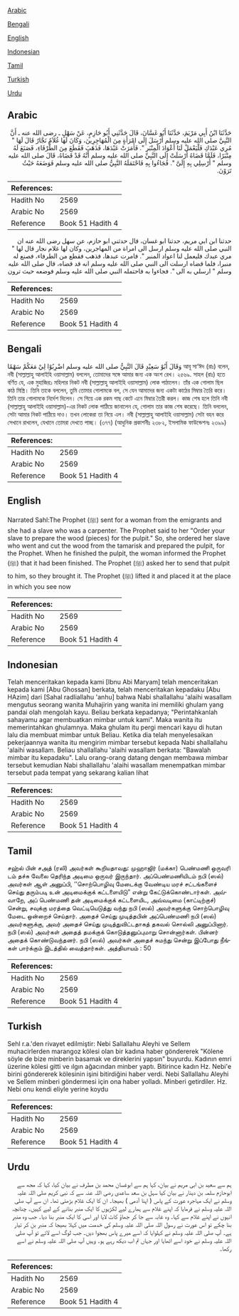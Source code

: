 [Arabic](#arabic)

[Bengali](#bengali)

[English](#english)

[Indonesian](#indonesian)

[Tamil](#tamil)

[Turkish](#turkish)

[Urdu](#urdu)

## Arabic


<div dir="rtl" lang="ar" style={{fontSize:'larger',backgroundColor:'#f8f9fa',padding:20}}>
حَدَّثَنَا ابْنُ أَبِي مَرْيَمَ، حَدَّثَنَا أَبُو غَسَّانَ، قَالَ حَدَّثَنِي أَبُو حَازِمٍ، عَنْ سَهْلٍ ـ رضى الله عنه ـ أَنَّ النَّبِيَّ صلى الله عليه وسلم أَرْسَلَ إِلَى امْرَأَةٍ مِنَ الْمُهَاجِرِينَ، وَكَانَ لَهَا غُلاَمٌ نَجَّارٌ قَالَ لَهَا ‏"‏ مُرِي عَبْدَكِ فَلْيَعْمَلْ لَنَا أَعْوَادَ الْمِنْبَرِ ‏"‏‏.‏ فَأَمَرَتْ عَبْدَهَا، فَذَهَبَ فَقَطَعَ مِنَ الطَّرْفَاءِ، فَصَنَعَ لَهُ مِنْبَرًا، فَلَمَّا قَضَاهُ أَرْسَلَتْ إِلَى النَّبِيِّ صلى الله عليه وسلم أَنَّهُ قَدْ قَضَاهُ، قَالَ صلى الله عليه وسلم ‏"‏ أَرْسِلِي بِهِ إِلَىَّ ‏"‏‏.‏ فَجَاءُوا بِهِ فَاحْتَمَلَهُ النَّبِيُّ صلى الله عليه وسلم فَوَضَعَهُ حَيْثُ تَرَوْنَ‏.‏
</div>
<div style={{backgroundColor:'#f8f9fa',padding:20, marginBottom: 10}}><table> <thead> <tr> <th>References:</th> <th></th> </tr> </thead> <tbody><tr><td>Hadith No</td><td>2569</td></tr><tr><td>Arabic No</td><td>2569</td></tr><tr><td>Reference</td><td>Book 51 Hadith 4</td></tr></tbody></table></div>


<div dir="rtl" lang="ar" style={{fontSize:'larger',backgroundColor:'#f8f9fa',padding:20}}>
حدثنا ابن ابي مريم، حدثنا ابو غسان، قال حدثني ابو حازم، عن سهل رضى الله عنه ان النبي صلى الله عليه وسلم ارسل الى امراة من المهاجرين، وكان لها غلام نجار قال لها " مري عبدك فليعمل لنا اعواد المنبر ". فامرت عبدها، فذهب فقطع من الطرفاء، فصنع له منبرا، فلما قضاه ارسلت الى النبي صلى الله عليه وسلم انه قد قضاه، قال صلى الله عليه وسلم " ارسلي به الى ". فجاءوا به فاحتمله النبي صلى الله عليه وسلم فوضعه حيث ترون
</div>
<div style={{backgroundColor:'#f8f9fa',padding:20, marginBottom: 10}}><table> <thead> <tr> <th>References:</th> <th></th> </tr> </thead> <tbody><tr><td>Hadith No</td><td>2569</td></tr><tr><td>Arabic No</td><td>2569</td></tr><tr><td>Reference</td><td>Book 51 Hadith 4</td></tr></tbody></table></div>

## Bengali


<div dir="ltr" lang="bn" style={{fontSize:'larger',backgroundColor:'#f8f9fa',padding:20}}>
وَقَالَ أَبُوْ سَعِيْدٍ قَالَ النَّبِيُّ صلى الله عليه وسلم اضْرِبُوْا لِيْ مَعَكُمْ سَهْمًا আবূ সা‘ঈদ (রাঃ) বলেন, নবী (সাল্লাল্লাহু আলাইহি ওয়াসাল্লাম) বললেন, তোমাদের সঙ্গে আমার জন্য এক অংশ রেখ। ২৫৬৯. সাহল (রাঃ) হতে বর্ণিত যে, এক মুহাজির১ মহিলার নিকট নবী (সাল্লাল্লাহু আলাইহি ওয়াসাল্লাম) লোক পাঠালেন। তাঁর এক গোলাম ছিল কাঠ মিস্ত্রি। তিনি তাকে বললেন, তুমি তোমার গোলামকে বল, সে যেন আমাদের জন্য একটা কাঠের মিম্বার তৈরি করে। তিনি তার গোলামকে নির্দেশ দিলেন। সে গিয়ে এক রকম গাছ কেটে এনে মিম্বার তৈরী করল। কাজ শেষ হলে তিনি নবী (সাল্লাল্লাহু আলাইহি ওয়াসাল্লাম)-এর নিকট লোক পাঠিয়ে জানালেন যে, গোলাম তার কাজ শেষ করেছে। তিনি বললেন, সেটা আমার নিকট পাঠিয়ে দাও। তখন লোকেরা তা নিয়ে এল। নবী (সাল্লাল্লাহু আলাইহি ওয়াসাল্লাম) সেটা বহন করে সেখানে রাখলেন, যেখানে তোমরা দেখতে পাচ্ছ। (৩৭৭) (আধুনিক প্রকাশনীঃ ২৩৮২, ইসলামিক ফাউন্ডেশনঃ ২৩৯৯)
</div>
<div style={{backgroundColor:'#f8f9fa',padding:20, marginBottom: 10}}><table> <thead> <tr> <th>References:</th> <th></th> </tr> </thead> <tbody><tr><td>Hadith No</td><td>2569</td></tr><tr><td>Arabic No</td><td>2569</td></tr><tr><td>Reference</td><td>Book 51 Hadith 4</td></tr></tbody></table></div>

## English


<div dir="ltr" lang="en" style={{fontSize:'larger',backgroundColor:'#f8f9fa',padding:20}}>
Narrated Sahl:The Prophet (ﷺ) sent for a woman from the emigrants and she had a slave who was a carpenter. The Prophet said to her "Order your slave to prepare the wood (pieces) for the pulpit." So, she ordered her slave who went and cut the wood from the tamarisk and prepared the pulpit, for the Prophet. When he finished the pulpit, the woman informed the Prophet (ﷺ) that it had been finished. The Prophet (ﷺ) asked her to send that pulpit to him, so they brought it. The Prophet (ﷺ) lifted it and placed it at the place in which you see now
</div>
<div style={{backgroundColor:'#f8f9fa',padding:20, marginBottom: 10}}><table> <thead> <tr> <th>References:</th> <th></th> </tr> </thead> <tbody><tr><td>Hadith No</td><td>2569</td></tr><tr><td>Arabic No</td><td>2569</td></tr><tr><td>Reference</td><td>Book 51 Hadith 4</td></tr></tbody></table></div>

## Indonesian


<div dir="ltr" lang="id" style={{fontSize:'larger',backgroundColor:'#f8f9fa',padding:20}}>
Telah menceritakan kepada kami [Ibnu Abi Maryam] telah menceritakan kepada kami [Abu Ghossan] berkata, telah menceritakan kepadaku [Abu HAzim] dari [Sahal radliallahu 'anhu] bahwa Nabi shallallahu 'alaihi wasallam mengutus seorang wanita Muhajirin yang wanita ini memiliki ghulam yang pandai olah mengolah kayu. Beliau berkata kepadanya; "Perintahkanlah sahayamu agar membuatkan mimbar untuk kami". Maka wanita itu memerintahkan ghulamnya. Maka ghulam itu pergi mencari kayu di hutan lalu dia membuat mimbar untuk Beliau. Ketika dia telah menyelesaikan pekerjaannya wanita itu mengirim mimbar tersebut kepada Nabi shallallahu 'alaihi wasallam. Beliau shallallahu 'alaihi wasallam berkata: "Bawalah mimbar itu kepadaku". Lalu orang-orang datang dengan membawa mimbar tersebut kemudian Nabi shallallahu 'alaihi wasallam menempatkan mimbar tersebut pada tempat yang sekarang kalian lihat
</div>
<div style={{backgroundColor:'#f8f9fa',padding:20, marginBottom: 10}}><table> <thead> <tr> <th>References:</th> <th></th> </tr> </thead> <tbody><tr><td>Hadith No</td><td>2569</td></tr><tr><td>Arabic No</td><td>2569</td></tr><tr><td>Reference</td><td>Book 51 Hadith 4</td></tr></tbody></table></div>

## Tamil


<div dir="ltr" lang="ta" style={{fontSize:'larger',backgroundColor:'#f8f9fa',padding:20}}>
சஹ்ல் பின் சஅத் (ரலி) அவர்கள் கூறியதாவது: முஹாஜிர் (மக்கா) பெண்மணி ஒருவரி டம் தச்சு வேலை தெரிந்த அடிமை ஒருவர் இருந்தார். அப்பெண்மணியிடம் நபி (ஸல்) அவர்கள் ஆள் அனுப்பி, ‘‘சொற்பொழிவு மேடைக்கு வேண்டிய மரச் சட்டங்களைச் செய்து தரும்படி உன் அடிமைக்குக் கட்டளையிடு” என்று கேட்டுக்கொண்டார்கள். அவ்வாறே, அப் பெண்மணி தன் அடிமைக்குக் கட்டளையிட, அவ்வடிமை (காட்டிற்குச்) சென்று, சவுக்கு மரத்தை வெட்டியெடுத்து வந்து நபி (ஸல்) அவர்களுக்கு சொற்பொழிவு மேடை ஒன்றைச் செய்தார். அதைச் செய்து முடித்தபின் அப்பெண்மணி நபி (ஸல்) அவர்களுக்கு, அவர் அதைச் செய்து முடித்துவிட்டதாகத் தகவல் சொல்லி அனுப்பினார். நபி (ஸல்) அவர்கள் அதைத் தமக்குக் கொடுத்தனுப்புமாறு சொன்னார்கள். பின்னர் அதைக் கொண்டுவந்தனர். நபி (ஸல்) அவர்கள் அதைச் சுமந்து சென்று இப்போது நீங்கள் பார்க்கும் இடத்தில் வைத்தார்கள். அத்தியாயம் : 50
</div>
<div style={{backgroundColor:'#f8f9fa',padding:20, marginBottom: 10}}><table> <thead> <tr> <th>References:</th> <th></th> </tr> </thead> <tbody><tr><td>Hadith No</td><td>2569</td></tr><tr><td>Arabic No</td><td>2569</td></tr><tr><td>Reference</td><td>Book 51 Hadith 4</td></tr></tbody></table></div>

## Turkish


<div dir="ltr" lang="tr" style={{fontSize:'larger',backgroundColor:'#f8f9fa',padding:20}}>
Sehl r.a.'den rivayet edilmiştir: Nebi Sallallahu Aleyhi ve Sellem muhacirlerden marangoz kölesi olan bir kadına haber göndererek "Kölene söyle de bize minberin basamak ve direklerini yapsın" buyurdu. Kadının emri üzerine kölesi gitti ve ılgın ağacından minber yaptı. Bitirince kadın Hz. Nebi'e birini göndererek kölesinin işini bitirdiğini haber verdi. Nebi Sallallahu Aleyhi ve Sellem minberi göndermesi için ona haber yolladı. Minberi getirdiler. Hz. Nebi onu kendi eliyle yerine koydu
</div>
<div style={{backgroundColor:'#f8f9fa',padding:20, marginBottom: 10}}><table> <thead> <tr> <th>References:</th> <th></th> </tr> </thead> <tbody><tr><td>Hadith No</td><td>2569</td></tr><tr><td>Arabic No</td><td>2569</td></tr><tr><td>Reference</td><td>Book 51 Hadith 4</td></tr></tbody></table></div>

## Urdu


<div dir="rtl" lang="ur" style={{fontSize:'larger',backgroundColor:'#f8f9fa',padding:20}}>
ہم سے سعید بن ابی مریم نے بیان، کہا ہم سے ابوغسان محمد بن مطرف نے بیان کیا، کہا کہ مجھ سے ابوحازم سلمہ بن دینار نے بیان کیا سہل بن سعد ساعدی رضی اللہ عنہ سے کہ نبی کریم صلی اللہ علیہ وسلم نے ایک مہاجرہ عورت کے پاس ( اپنا آدمی ) بھیجا۔ ان کا ایک غلام بڑھئی تھا۔ ان سے آپ صلی اللہ علیہ وسلم نے فرمایا کہ اپنے غلام سے ہمارے لیے لکڑیوں کا ایک منبر بنانے کے لیے کہیں۔ چنانچہ انہوں نے اپنے غلام سے کہا۔ وہ غابہ سے جا کر جھاؤ کاٹ لایا اور اسی کا ایک منبر بنا دیا۔ جب وہ منبر بنا چکے تو اس عورت نے رسول اللہ صلی اللہ علیہ وسلم کی خدمت میں کہلا بھیجا کہ منبر بن کر تیار ہے۔ آپ صلی اللہ علیہ وسلم نے کہلوایا کہ اسے میرے پاس بھجوا دیں۔ جب لوگ اسے لائے تو آپ صلی اللہ علیہ وسلم نے خود اسے اٹھایا اور جہاں تم اب دیکھ رہے ہو۔ وہیں آپ صلی اللہ علیہ وسلم نے اسے رکھا۔
</div>
<div style={{backgroundColor:'#f8f9fa',padding:20, marginBottom: 10}}><table> <thead> <tr> <th>References:</th> <th></th> </tr> </thead> <tbody><tr><td>Hadith No</td><td>2569</td></tr><tr><td>Arabic No</td><td>2569</td></tr><tr><td>Reference</td><td>Book 51 Hadith 4</td></tr></tbody></table></div>